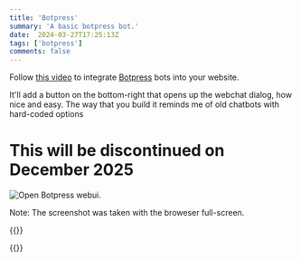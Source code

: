 ```yaml
---
title: 'Botpress'
summary: 'A basic botpress bot.'
date:  2024-03-27T17:25:13Z
tags: ['botpress']
comments: false
---
```

Follow [this video](https://www.youtube.com/watch?v=XXR1XmA7iN0) to integrate [Botpress](https://botpress.com/) bots into your website.

It'll add a button on the bottom-right that opens up the webchat dialog, how nice and easy. The way that you build it reminds me of old chatbots with hard-coded options

# This will be discontinued on December 2025

![Open Botpress webui.](Screenshot.png)

Note: The screenshot was taken with the broweser full-screen.

{{<rawhtml>}}
<script src="https://cdn.botpress.cloud/webchat/v1/inject.js"></script>
<script src="https://mediafiles.botpress.cloud/2701c18a-76b2-49d6-87ef-b0910c145486/webchat/config.js" defer></script>
{{</rawhtml>}}
